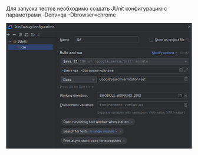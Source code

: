 Для запуска тестов необходимо создать JUnit конфигурацию 
с параметрами -Denv=qa -Dbrowser=chrome

![img_1.png](img_1.png)